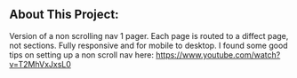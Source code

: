 ## About This Project:

Version of a non scrolling nav 1 pager. Each page is routed to a diffect page, not sections. Fully responsive and for mobile to desktop.
I found some good tips on setting up a non scroll nav here: https://www.youtube.com/watch?v=T2MhVxJxsL0
